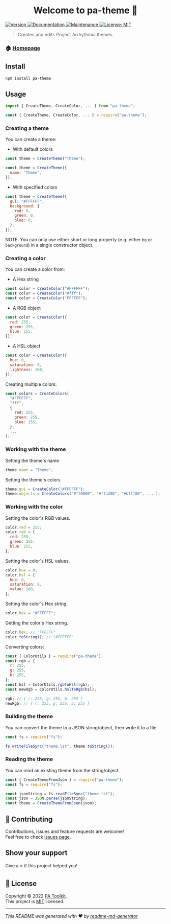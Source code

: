 <h1 align="center">Welcome to pa-theme 👋</h1>
<p>
  <a href="https://www.npmjs.com/package/pa-theme" target="_blank">
    <img alt="Version" src="https://img.shields.io/npm/v/pa-theme.svg">
  </a>
  <a href="https://github.com/enchart/pa-theme#readme" target="_blank">
    <img alt="Documentation" src="https://img.shields.io/badge/documentation-yes-brightgreen.svg" />
  </a>
  <a href="https://github.com/enchart/pa-theme/graphs/commit-activity" target="_blank">
    <img alt="Maintenance" src="https://img.shields.io/badge/Maintained%3F-yes-green.svg" />
  </a>
  <a href="https://github.com/enchart/pa-theme/blob/master/LICENSE" target="_blank">
    <img alt="License: MIT" src="https://img.shields.io/github/license/enchart/pa-theme" />
  </a>
</p>

> Creates and edits Project Arrhythmia themes.

### 🏠 [Homepage](https://github.com/enchart/pa-prefab)

## Install

```sh
npm install pa-theme
```

## Usage

```js
import { CreateTheme, CreateColor, ... } from "pa-theme";
```

```js
const { CreateTheme, CreateColor, ... } = require("pa-theme");
```

### Creating a theme

You can create a theme:

- With default colors

```js
const theme = CreateTheme("Theme");
```

```js
const theme = CreateTheme({
  name: "Theme",
});
```

- With specified colors

```js
const theme = CreateTheme({
  gui: "#FFFFFF",
  background: {
    red: 0,
    green: 0,
    blue: 0,
  },
});
```

NOTE: You can only use either short or long property (e.g. either `bg` or `background`) in a single constructor object.

### Creating a color

You can create a color from:

- A Hex string

```js
const color = CreateColor("#FFFFFF");
const color = CreateColor("#fff");
const color = CreateColor("FFFFFF");
```

- A RGB object

```js
const color = CreateColor({
  red: 255,
  green: 255,
  blue: 255,
});
```

- A HSL object

```js
const color = CreateColor({
  hue: 0,
  saturation: 0,
  lightness: 100,
});
```

Creating multiple colors:

```js
const colors = CreateColors(
  "#FFFFFF",
  "fff",
  {
    red: 255,
    green: 255,
    blue: 255,
  },
  ...
);
```

### Working with the theme

Setting the theme's name

```js
theme.name = "Theme";
```

Setting the theme's colors

```js
theme.gui = CreateColor("#FFFFFF");
theme.objects = CreateColors("#ff0000", "#ffa200", "#bfff00", ... );
```

### Working with the color

Setting the color's RGB values.

```js
color.red = 255;
color.rgb = {
  red: 255,
  green: 255,
  blue: 255,
};
```

Setting the color's HSL values.

```js
color.hue = 0;
color.hsl = {
  hue: 0,
  saturation: 0,
  value: 100,
};
```

Setting the color's Hex string.

```js
color.hex = "#FFFFFF";
```

Getting the color's Hex string.

```js
color.hex; // "FFFFFF"
color.toString(); // "#FFFFFF"
```

Converting colors:

```js
const { ColorUtils } = require("pa-theme");
const rgb = {
  r: 255,
  g: 255,
  b: 255,
};
const hsl = ColorUtils.rgbToHsl(rgb);
const newRgb = ColorUtils.hslToRgb(hsl);

rgb; // { r: 255, g: 255, b: 255 }
newRgb; // { r: 255, g: 255, b: 255 }
```

### Building the theme

You can convert the theme to a JSON string/object, then write it to a file.

```js
const fs = require("fs");

fs.writeFileSync("theme.lst", theme.toString());
```

### Reading the theme

You can read an existing theme from the string/object.

```js
const { CreateThemeFromJson } = require("pa-theme");
const fs = require("fs");

const jsonString = fs.readFileSync("theme.lst");
const json = JSON.parse(jsonString);
const theme = CreateThemeFromJson(json);
```

## 🤝 Contributing

Contributions, issues and feature requests are welcome!<br />Feel free to check [issues page](https://github.com/enchart/pa-prefab/issues).

## Show your support

Give a ⭐️ if this project helped you!

## 📝 License

Copyright © 2022 [PA Toolkit](https://github.com/pa-toolkit).<br />
This project is [MIT](https://github.com/enchart/pa-theme/blob/master/LICENSE) licensed.

---

_This README was generated with ❤️ by [readme-md-generator](https://github.com/kefranabg/readme-md-generator)_
